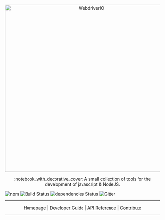 <p align="center">
    <a href="https://webdriver.io/">
        <img alt="WebdriverIO" src="https://repository-images.githubusercontent.com/185065568/99338980-6f4c-11e9-95ca-045dfeca2f45" width="546">
    </a>
</p>
<p align="center">
    :notebook_with_decorative_cover: A small collection of tools for the development of javascript & NodeJS.
</p>

<p align="center">

![npm](https://img.shields.io/npm/v/js-packtools.svg)
[![Build Status](https://travis-ci.org/jasp402/js-packtools.svg?branch=master)](https://travis-ci.org/jasp402/js-packtools)
[![dependencies Status](https://david-dm.org/jasp402/js-packtools/status.svg)](https://david-dm.org/jasp402/js-packtools)
[![Gitter](https://badges.gitter.im/js-packtools/community.svg)](https://gitter.im/js-packtools/community?utm_source=badge&utm_medium=badge&utm_campaign=pr-badge)

</p>

***

<p align="center">
    <a href="https://webdriver.io">Homepage</a> |
    <a href="https://webdriver.io/guide.html">Developer Guide</a> |
    <a href="https://webdriver.io/docs/api.html">API Reference</a> |
    <a href="https://github.com/webdriverio/webdriverio/blob/master/CONTRIBUTING.md">Contribute</a>
</p>

***